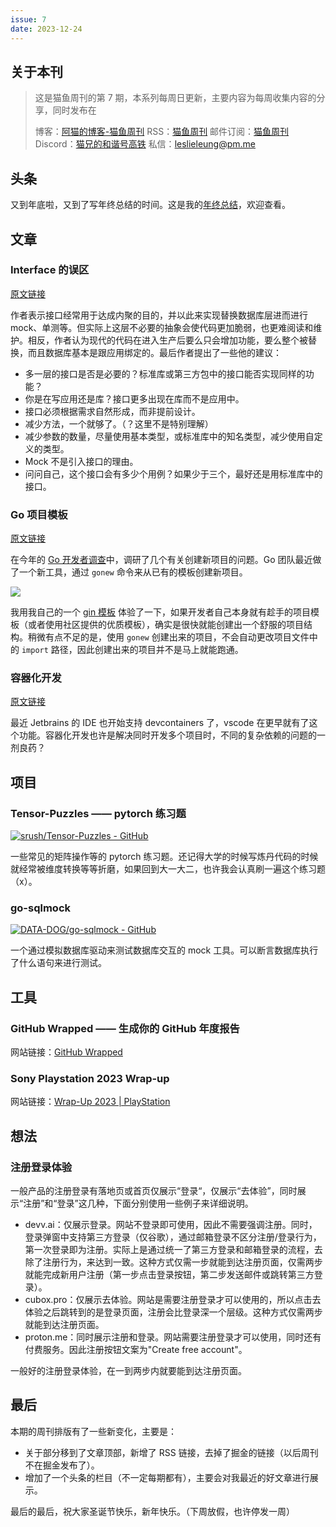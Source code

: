 ```yaml
---
issue: 7
date: 2023-12-24
---
```


## 关于本刊

> 这是猫鱼周刊的第 7 期，本系列每周日更新，主要内容为每周收集内容的分享，同时发布在
>
> 博客：[阿猫的博客-猫鱼周刊](https://ameow.xyz/categories/weekly)
> RSS：[猫鱼周刊](https://ameow.xyz/feed/categories/weekly.xml)
> 邮件订阅：[猫鱼周刊](https://quail.ink/ameow)
> Discord：[猫兄的和谐号高铁](https://discord.gg/5G5Nbtuz)
> 私信：[leslieleung@pm.me](mailto:leslieleung@pm.me)

## 头条

又到年底啦，又到了写年终总结的时间。这是我的[年终总结](https://ameow.xyz/archives/2023-wrapup)，欢迎查看。

## 文章

### Interface 的误区

[原文链接](https://preslav.me/2023/12/15/golang-interfaces-are-not-meant-for-that/)

作者表示接口经常用于达成内聚的目的，并以此来实现替换数据库层进而进行 mock、单测等。但实际上这层不必要的抽象会使代码更加脆弱，也更难阅读和维护。相反，作者认为现代的代码在进入生产后要么只会增加功能，要么整个被替换，而且数据库基本是跟应用绑定的。最后作者提出了一些他的建议：

- 多一层的接口是否是必要的？标准库或第三方包中的接口能否实现同样的功能？
- 你是在写应用还是库？接口更多出现在库而不是应用中。
- 接口必须根据需求自然形成，而非提前设计。
- 减少方法，一个就够了。（？这里不是特别理解）
- 减少参数的数量，尽量使用基本类型，或标准库中的知名类型，减少使用自定义的类型。
- Mock 不是引入接口的理由。
- 问问自己，这个接口会有多少个用例？如果少于三个，最好还是用标准库中的接口。

### Go 项目模板

[原文链接](https://go.dev/blog/gonew)

在今年的 [Go 开发者调查](https://go.dev/blog/survey2023-h2-results)中，调研了几个有关创建新项目的问题。Go 团队最近做了一个新工具，通过 `gonew` 命令来从已有的模板创建新项目。

![](http://img.ameow.xyz/202312241701713.png)

我用我自己的一个 [gin 模板](https://github.com/LeslieLeung/gin-application-template) 体验了一下，如果开发者自己本身就有趁手的项目模板（或者使用社区提供的优质模板），确实是很快就能创建出一个舒服的项目结构。稍微有点不足的是，使用 `gonew` 创建出来的项目，不会自动更改项目文件中的 `import` 路径，因此创建出来的项目并不是马上就能跑通。

### 容器化开发

[原文链接](https://code.visualstudio.com/docs/devcontainers/containers)

最近 Jetbrains 的 IDE 也开始支持 devcontainers 了，vscode 在更早就有了这个功能。容器化开发也许是解决同时开发多个项目时，不同的复杂依赖的问题的一剂良药？

## 项目

### Tensor-Puzzles —— pytorch 练习题

[![srush/Tensor-Puzzles - GitHub](https://gh-card.dev/repos/srush/Tensor-Puzzles.svg)](https://github.com/srush/Tensor-Puzzles)

一些常见的矩阵操作等的 pytorch 练习题。还记得大学的时候写炼丹代码的时候就经常被维度转换等等折磨，如果回到大一大二，也许我会认真刷一遍这个练习题（x）。

### go-sqlmock

[![DATA-DOG/go-sqlmock - GitHub](https://gh-card.dev/repos/DATA-DOG/go-sqlmock.svg)](https://github.com/DATA-DOG/go-sqlmock)

一个通过模拟数据库驱动来测试数据库交互的 mock 工具。可以断言数据库执行了什么语句来进行测试。

## 工具

### GitHub Wrapped —— 生成你的 GitHub 年度报告

网站链接：[GitHub Wrapped](https://www.githubwrapped.io/)

### Sony Playstation 2023 Wrap-up

网站链接：[Wrap-Up 2023 | PlayStation](https://wrapup.playstation.com)

## 想法

### 注册登录体验

一般产品的注册登录有落地页或首页仅展示“登录“，仅展示“去体验”，同时展示“注册”和“登录”这几种，下面分别使用一些例子来详细说明。

- devv.ai：仅展示登录。网站不登录即可使用，因此不需要强调注册。同时，登录弹窗中支持第三方登录（仅谷歌），通过邮箱登录不区分注册/登录行为，第一次登录即为注册。实际上是通过统一了第三方登录和邮箱登录的流程，去除了注册行为，来达到一致。这种方式仅需一步就能到达注册页面，仅需两步就能完成新用户注册（第一步点击登录按钮，第二步发送邮件或跳转第三方登录）。
- cubox.pro：仅展示去体验。网站是需要注册登录才可以使用的，所以点击去体验之后跳转到的是登录页面，注册会比登录深一个层级。这种方式仅需两步就能到达注册页面。
- proton.me：同时展示注册和登录。网站需要注册登录才可以使用，同时还有付费服务。因此注册按钮文案为"Create free account"。

一般好的注册登录体验，在一到两步内就要能到达注册页面。

## 最后

本期的周刊排版有了一些新变化，主要是：

- 关于部分移到了文章顶部，新增了 RSS 链接，去掉了掘金的链接（以后周刊不在掘金发布了）。
- 增加了一个头条的栏目（不一定每期都有），主要会对我最近的好文章进行展示。

最后的最后，祝大家圣诞节快乐，新年快乐。（下周放假，也许停发一周）
